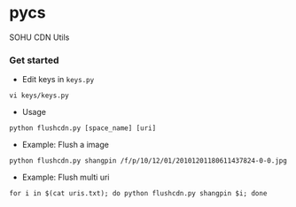 # pycs
SOHU CDN Utils

### Get started

* Edit keys in `keys.py`
```
vi keys/keys.py
```
* Usage
```
python flushcdn.py [space_name] [uri]
```
* Example: Flush a image
```
python flushcdn.py shangpin /f/p/10/12/01/20101201180611437824-0-0.jpg
```
* Example: Flush multi uri
```
for i in $(cat uris.txt); do python flushcdn.py shangpin $i; done
```